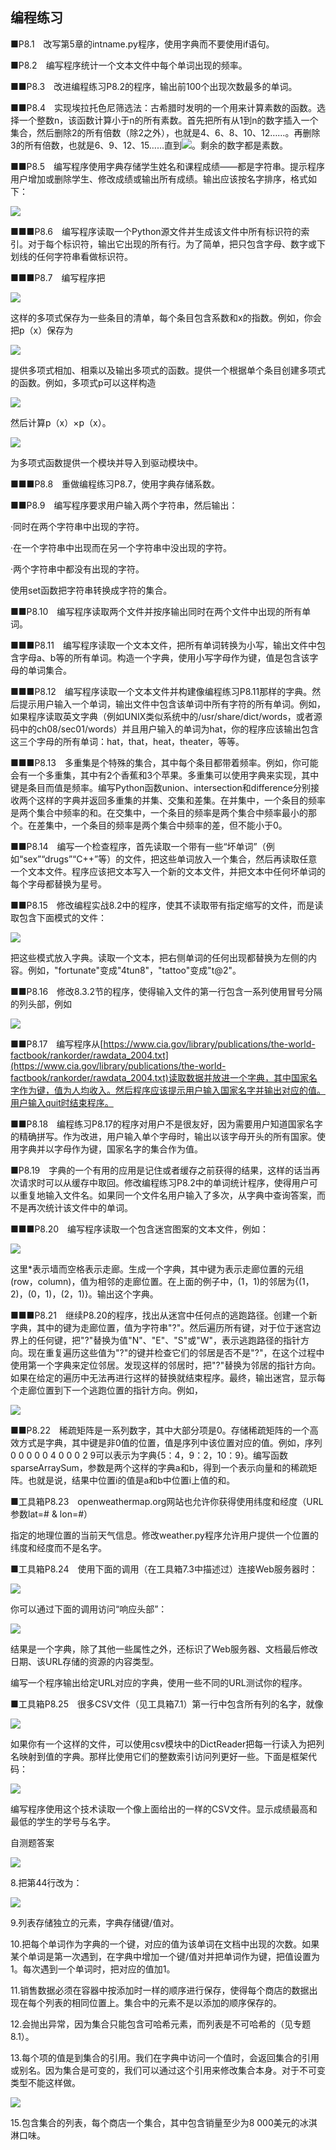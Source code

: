    

## 编程练习

■P8.1　改写第5章的intname.py程序，使用字典而不要使用if语句。

■P8.2　编写程序统计一个文本文件中每个单词出现的频率。

■■P8.3　改进编程练习P8.2的程序，输出前100个出现次数最多的单词。

■■P8.4　实现埃拉托色尼筛选法：古希腊时发明的一个用来计算素数的函数。选择一个整数n，该函数计算小于n的所有素数。首先把所有从1到n的数字插入一个集合，然后删除2的所有倍数（除2之外），也就是4、6、8、10、12……。再删除3的所有倍数，也就是6、9、12、15……直到![](0-Assets/Epubook/程序员编程语言经典合集（计算机科学丛书5册套装），javapython编程语言含经典教材龙书《编译原理》%20(Bruce%20Eckel%20%20Alfred%20V.%20Aho%20%20Monica%20S.%20Lam%20etc.)%20(Z-Library)/images/image07188.jpeg)。剩余的数字都是素数。

■■P8.5　编写程序使用字典存储学生姓名和课程成绩——都是字符串。提示程序用户增加或删除学生、修改成绩或输出所有成绩。输出应该按名字排序，格式如下：

![](../Images/image07189.gif)

■■■P8.6　编写程序读取一个Python源文件并生成该文件中所有标识符的索引。对于每个标识符，输出它出现的所有行。为了简单，把只包含字母、数字或下划线的任何字符串看做标识符。

■■■P8.7　编写程序把

![](0-Assets/Epubook/程序员编程语言经典合集（计算机科学丛书5册套装），javapython编程语言含经典教材龙书《编译原理》%20(Bruce%20Eckel%20%20Alfred%20V.%20Aho%20%20Monica%20S.%20Lam%20etc.)%20(Z-Library)/images/image07190.jpeg)

这样的多项式保存为一些条目的清单，每个条目包含系数和x的指数。例如，你会把p（x）保存为

![](0-Assets/Epubook/程序员编程语言经典合集（计算机科学丛书5册套装），javapython编程语言含经典教材龙书《编译原理》%20(Bruce%20Eckel%20%20Alfred%20V.%20Aho%20%20Monica%20S.%20Lam%20etc.)%20(Z-Library)/images/image07191.jpeg)

提供多项式相加、相乘以及输出多项式的函数。提供一个根据单个条目创建多项式的函数。例如，多项式p可以这样构造

![](../Images/image07192.gif)

然后计算p（x）×p（x）。

![](../Images/image07193.gif)

为多项式函数提供一个模块并导入到驱动模块中。

■■■P8.8　重做编程练习P8.7，使用字典存储系数。

■■P8.9　编写程序要求用户输入两个字符串，然后输出：

·同时在两个字符串中出现的字符。

·在一个字符串中出现而在另一个字符串中没出现的字符。

·两个字符串中都没有出现的字符。

使用set函数把字符串转换成字符的集合。

■■P8.10　编写程序读取两个文件并按序输出同时在两个文件中出现的所有单词。

■■■P8.11　编写程序读取一个文本文件，把所有单词转换为小写，输出文件中包含字母a、b等的所有单词。构造一个字典，使用小写字母作为键，值是包含该字母的单词集合。

■■■P8.12　编写程序读取一个文本文件并构建像编程练习P8.11那样的字典。然后提示用户输入一个单词，输出文件中包含该单词中所有字符的所有单词。例如，如果程序读取英文字典（例如UNIX类似系统中的/usr/share/dict/words，或者源码中的ch08/sec01/words）并且用户输入的单词为hat，你的程序应该输出包含这三个字母的所有单词：hat，that，heat，theater，等等。

■■■P8.13　多重集是个特殊的集合，其中每个条目都带着频率。例如，你可能会有一个多重集，其中有2个香蕉和3个苹果。多重集可以使用字典来实现，其中键是条目而值是频率。编写Python函数union、intersection和difference分别接收两个这样的字典并返回多重集的并集、交集和差集。在并集中，一个条目的频率是两个集合中频率的和。在交集中，一个条目的频率是两个集合中频率最小的那个。在差集中，一个条目的频率是两个集合中频率的差，但不能小于0。

■■P8.14　编写一个检查程序，首先读取一个带有一些“坏单词”（例如“sex”“drugs”“C++”等）的文件，把这些单词放入一个集合，然后再读取任意一个文本文件。程序应该把文本写入一个新的文本文件，并把文本中任何坏单词的每个字母都替换为星号。

■■P8.15　修改编程实战8.2中的程序，使其不读取带有指定缩写的文件，而是读取包含下面模式的文件：

![](../Images/image07194.gif)

把这些模式放入字典。读取一个文本，把右侧单词的任何出现都替换为左侧的内容。例如，"fortunate"变成"4tun8"，"tattoo"变成"t@2"。

■■P8.16　修改8.3.2节的程序，使得输入文件的第一行包含一系列使用冒号分隔的列头部，例如

![](../Images/image07195.gif)

■■P8.17　编写程序从[https://www.cia.gov/library/publications/the-world-factbook/rankorder/rawdata_2004.txt](https://www.cia.gov/library/publications/the-world-factbook/rankorder/rawdata_2004.txt)读取数据并放进一个字典，其中国家名字作为键，值为人均收入。然后程序应该提示用户输入国家名字并输出对应的值。用户输入quit时结束程序。

■■P8.18　编程练习P8.17的程序对用户不是很友好，因为需要用户知道国家名字的精确拼写。作为改进，用户输入单个字母时，输出以该字母开头的所有国家。使用字典并以字母作为键，国家名字的集合作为值。

■P8.19　字典的一个有用的应用是记住或者缓存之前获得的结果，这样的话当再次请求时可以从缓存中取回。修改编程练习P8.2中的单词统计程序，使得用户可以重复地输入文件名。如果同一个文件名用户输入了多次，从字典中查询答案，而不是再次统计该文件中的单词。

■■■P8.20　编写程序读取一个包含迷宫图案的文本文件，例如：

![](../Images/image07196.gif)

这里*表示墙而空格表示走廊。生成一个字典，其中键为表示走廊位置的元组(row，column)，值为相邻的走廊位置。在上面的例子中，(1，1)的邻居为{(1，2)，(0，1)，(2，1)}。输出这个字典。

■■■P8.21　继续P8.20的程序，找出从迷宫中任何点的逃跑路径。创建一个新字典，其中的键为走廊位置，值为字符串"?"。然后遍历所有键，对于位于迷宫边界上的任何键，把"?"替换为值"N"、"E"、"S"或"W"，表示逃跑路径的指针方向。现在重复遍历这些值为"?"的键并检查它们的邻居是否不是"?"，在这个过程中使用第一个字典来定位邻居。发现这样的邻居时，把"?"替换为邻居的指针方向。如果在给定的遍历中无法再进行这样的替换就结束程序。最终，输出迷宫，显示每个走廊位置到下一个逃跑位置的指针方向。例如，

![](../Images/image07197.gif)

■■P8.22　稀疏矩阵是一系列数字，其中大部分项是0。存储稀疏矩阵的一个高效方式是字典，其中键是非0值的位置，值是序列中该位置对应的值。例如，序列0 0 0 0 0 4 0 0 0 2 9可以表示为字典{5：4，9：2，10：9}。编写函数sparseArraySum，参数是两个这样的字典a和b，得到一个表示向量和的稀疏矩阵。也就是说，结果中位置i的值是a和b中位置i上值的和。

■工具箱P8.23　openweathermap.org网站也允许你获得使用纬度和经度（URL参数lat=# & lon=#）

指定的地理位置的当前天气信息。修改weather.py程序允许用户提供一个位置的纬度和经度而不是名字。

■工具箱P8.24　使用下面的调用（在工具箱7.3中描述过）连接Web服务器时：

![](../Images/image07198.gif)

你可以通过下面的调用访问“响应头部”：

![](../Images/image07199.gif)

结果是一个字典，除了其他一些属性之外，还标识了Web服务器、文档最后修改日期、该URL存储的资源的内容类型。

编写一个程序输出给定URL对应的字典，使用一些不同的URL测试你的程序。

■工具箱P8.25　很多CSV文件（见工具箱7.1）第一行中包含所有列的名字，就像

![](../Images/image07200.gif)

如果你有一个这样的文件，可以使用csv模块中的DictReader把每一行读入为把列名映射到值的字典。那样比使用它们的整数索引访问列更好一些。下面是框架代码：

![](0-Assets/Epubook/程序员编程语言经典合集（计算机科学丛书5册套装），javapython编程语言含经典教材龙书《编译原理》%20(Bruce%20Eckel%20%20Alfred%20V.%20Aho%20%20Monica%20S.%20Lam%20etc.)%20(Z-Library)/images/image07201.jpeg)

编写程序使用这个技术读取一个像上面给出的一样的CSV文件。显示成绩最高和最低的学生的学号与名字。

自测题答案

![](0-Assets/Epubook/程序员编程语言经典合集（计算机科学丛书5册套装），javapython编程语言含经典教材龙书《编译原理》%20(Bruce%20Eckel%20%20Alfred%20V.%20Aho%20%20Monica%20S.%20Lam%20etc.)%20(Z-Library)/images/image07202.jpeg)

8.把第44行改为：

![](../Images/image07203.gif)

9.列表存储独立的元素，字典存储键/值对。

10.把每个单词作为字典的一个键，对应的值为该单词在文档中出现的次数。如果某个单词是第一次遇到，在字典中增加一个键/值对并把单词作为键，把值设置为1。每次遇到一个单词时，把对应的值加1。

11.销售数据必须在容器中按添加时一样的顺序进行保存，使得每个商店的数据出现在每个列表的相同位置上。集合中的元素不是以添加的顺序保存的。

12.会抛出异常，因为集合只能包含可哈希元素，而列表是不可哈希的（见专题8.1）。

13.每个项的值是到集合的引用。我们在字典中访问一个值时，会返回集合的引用或别名。因为集合是可变的，我们可以通过这个引用来修改集合本身。对于不可变类型不能这样做。

![](0-Assets/Epubook/程序员编程语言经典合集（计算机科学丛书5册套装），javapython编程语言含经典教材龙书《编译原理》%20(Bruce%20Eckel%20%20Alfred%20V.%20Aho%20%20Monica%20S.%20Lam%20etc.)%20(Z-Library)/images/image07204.jpeg)

15.包含集合的列表，每个商店一个集合，其中包含销量至少为8 000美元的冰淇淋口味。